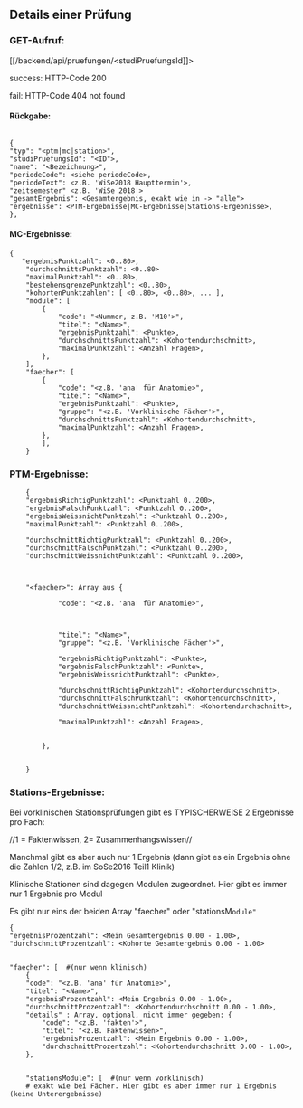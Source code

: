 ## Details einer Prüfung 

### GET-Aufruf: 
[[/backend/api/pruefungen/<studiPruefungsId]]>

success: HTTP-Code 200

fail: HTTP-Code 404 not found

#### Rückgabe: 
```

{
"typ": "<ptm|mc|station>",
"studiPruefungsId": "<ID">,
"name": "<Bezeichnung>",
"periodeCode": <siehe periodeCode>,
"periodeText": <z.B. 'WiSe2018 Haupttermin'>,
"zeitsemester" <z.B. 'WiSe 2018'>
"gesamtErgebnis": <Gesamtergebnis, exakt wie in -> "alle">
"ergebnisse": <PTM-Ergebnisse|MC-Ergebnisse|Stations-Ergebnisse>,
},
```

#### MC-Ergebnisse: 
```
{
   "ergebnisPunktzahl": <0..80>,
	"durchschnittsPunktzahl": <0..80>
	"maximalPunktzahl": <0..80>,
	"bestehensgrenzePunktzahl": <0..80>,
	"kohortenPunktzahlen": [ <0..80>, <0..80>, ... ],
	"module": [
		{
			"code": "<Nummer, z.B. 'M10'>",
			"titel": "<Name>",
			"ergebnisPunktzahl": <Punkte>,
			"durchschnittsPunktzahl": <Kohortendurchschnitt>,
			"maximalPunktzahl": <Anzahl Fragen>,
		},
	],
	"faecher": [
		{
			"code": "<z.B. 'ana' für Anatomie>",
			"titel": "<Name>",
			"ergebnisPunktzahl": <Punkte>,
			"gruppe": "<z.B. 'Vorklinische Fächer'>",
			"durchschnittsPunktzahl": <Kohortendurchschnitt>,
			"maximalPunktzahl": <Anzahl Fragen>,
		},
		],
	}
```

### PTM-Ergebnisse: 
```
	{
	"ergebnisRichtigPunktzahl": <Punktzahl 0..200>,
	"ergebnisFalschPunktzahl": <Punktzahl 0..200>,
	"ergebnisWeissnichtPunktzahl": <Punktzahl 0..200>,
	"maximalPunktzahl": <Punktzahl 0..200>,
	
	"durchschnittRichtigPunktzahl": <Punktzahl 0..200>,
	"durchschnittFalschPunktzahl": <Punktzahl 0..200>,
	"durchschnittWeissnichtPunktzahl": <Punktzahl 0..200>,


	
	"<faecher>": Array aus {
			
			"code": "<z.B. 'ana' für Anatomie>",
			

			
			"titel": "<Name>",
			"gruppe": "<z.B. 'Vorklinische Fächer'>",
			
			"ergebnisRichtigPunktzahl": <Punkte>,
			"ergebnisFalschPunktzahl": <Punkte>,
			"ergebnisWeissnichtPunktzahl": <Punkte>,
			
			"durchschnittRichtigPunktzahl": <Kohortendurchschnitt>,
			"durchschnittFalschPunktzahl": <Kohortendurchschnitt>,
			"durchschnittWeissnichtPunktzahl": <Kohortendurchschnitt>,
			
			"maximalPunktzahl": <Anzahl Fragen>,
			
	
		},
	
	
	}
```

### Stations-Ergebnisse: 
Bei vorklinischen Stationsprüfungen gibt es TYPISCHERWEISE 2 Ergebnisse pro Fach: 

//1 = Faktenwissen, 2= Zusammenhangswissen//

Manchmal gibt es aber auch nur 1 Ergebnis (dann gibt es ein Ergebnis ohne die Zahlen 1/2, z.B. im SoSe2016 Teil1 Klinik) 

Klinische Stationen sind dagegen Modulen zugeordnet. Hier gibt es immer nur 1 Ergebnis pro Modul

Es gibt nur eins der beiden Array "faecher" oder "stationsM`odule"`

```
{
"ergebnisProzentzahl": <Mein Gesamtergebnis 0.00 - 1.00>,
"durchschnittProzentzahl": <Kohorte Gesamtergebnis 0.00 - 1.00>

    
"faecher": [  #(nur wenn klinisch)
	{
	"code": "<z.B. 'ana' für Anatomie>",	
	"titel": "<Name>",
	"ergebnisProzentzahl": <Mein Ergebnis 0.00 - 1.00>,
	"durchschnittProzentzahl": <Kohortendurchschnitt 0.00 - 1.00>,
	"details" : Array, optional, nicht immer gegeben: {
		"code": "<z.B. 'fakten'>",	
		"titel": "<z.B. Faktenwissen>",
		"ergebnisProzentzahl": <Mein Ergebnis 0.00 - 1.00>,
		"durchschnittProzentzahl": <Kohortendurchschnitt 0.00 - 1.00>,
	},
	
	
	"stationsModule": [  #(nur wenn vorklinisch)
	# exakt wie bei Fächer. Hier gibt es aber immer nur 1 Ergebnis (keine Unterergebnisse)
```
